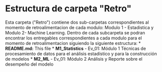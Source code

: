# Estructura de carpeta "Retro"

Esta carpeta ("Retro") contiene dos sub-carpetas correspondientes al momento de retroalimentacion de cada modulo: Modulo 1 - Estadistica y Modulo 2- Machine Learning. Dentro de cada subcarpeta se podran encontrar los entregables correspondientes a cada modulo para el momento de retroalimentacion siguiendo la siguiente estructura:
    * **README.md:** This file
    * **M1_Statistics**
      - Ev_01: Módulo 1 Técnicas de procesamiento de datos para el análisis estadístico y para la construcción de modelos
    * **M2_ML**
      - Ev_01: Módulo 2 Análisis y Reporte sobre el desempeño del modelo

